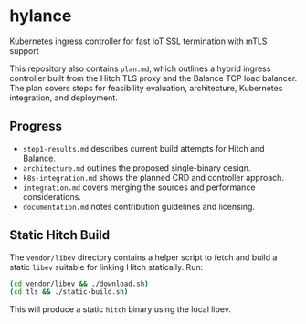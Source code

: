 # hylance
Kubernetes  ingress controller for fast IoT SSL termination with  mTLS support

This repository also contains `plan.md`, which outlines a hybrid ingress controller
built from the Hitch TLS proxy and the Balance TCP load balancer. The plan
covers steps for feasibility evaluation, architecture, Kubernetes integration,
and deployment.

## Progress

- `step1-results.md` describes current build attempts for Hitch and Balance.
- `architecture.md` outlines the proposed single-binary design.
- `k8s-integration.md` shows the planned CRD and controller approach.
- `integration.md` covers merging the sources and performance considerations.
- `documentation.md` notes contribution guidelines and licensing.

## Static Hitch Build
The `vendor/libev` directory contains a helper script to fetch and build a static
`libev` suitable for linking Hitch statically. Run:

```sh
(cd vendor/libev && ./download.sh)
(cd tls && ./static-build.sh)
```

This will produce a static `hitch` binary using the local libev.

